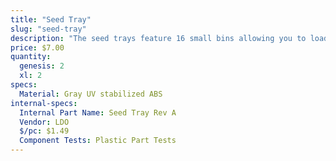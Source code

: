```yaml
---
title: "Seed Tray"
slug: "seed-tray"
description: "The seed trays feature 16 small bins allowing you to load 16 precise quantities/types of seeds into your FarmBot."
price: $7.00
quantity:
  genesis: 2
  xl: 2
specs:
  Material: Gray UV stabilized ABS
internal-specs:
  Internal Part Name: Seed Tray Rev A
  Vendor: LDO
  $/pc: $1.49
  Component Tests: Plastic Part Tests
---
```

